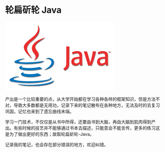 # 轮扁斫轮 Java

![](.gitbook/assets/java.png)

产出是一个比较重要的点，从大学开始都在学习各种各样的框架知识，但是方法不对，导致大多数都是无用功，记录下来的笔记散布在各种地方，无法及时的去复习巩固，记忆也来到了遗忘曲线末端。

学习一门技术，不仅仅是从书中所得，还要由书到大脑，再由大脑到肌肉得到产出。有些时候的技艺并不能够通过书本去描述，只能意会不能言传，更多的练习这是为了做出更好的东西；故取轮扁斫轮-Java。

记录我的笔记，也会存在部分错误的地方，欢迎纠错。

